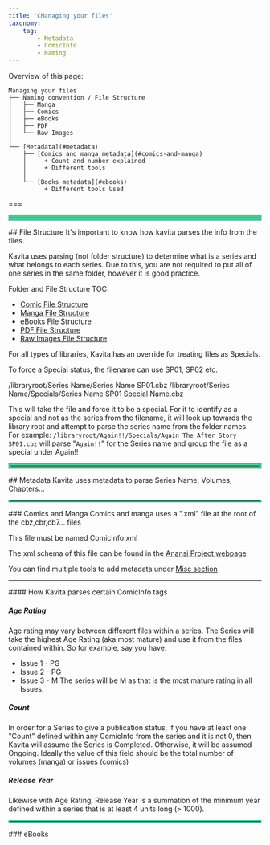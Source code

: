 ```yaml
---
title: 'CManaging your files'
taxonomy:
    tag:
        - Metadata
        - ComicInfo
        - Naming
---
```


Overview of this page:<br/>
```
Managing your files
├── Naming convention / File Structure
│   ├── Manga
│   ├── Comics
│   ├── eBooks
│   ├── PDF
│   └── Raw Images
│
└── [Metadata](#metadata)
    ├── [Comics and manga metadata](#comics-and-manga)
    │     + Count and number explained
    │     + Different tools
    │
    └── [Books metadata](#ebooks)
          + Different tools Used
```
===

<hr style="border:5px solid #4ac694"> </hr>
## File Structure
It's important to know how kavita parses the info from the files.

Kavita uses parsing (not folder structure) to determine what is a series and what belongs to each series. Due to this, you are not required to put all of one series in the same folder, however it is good practice.

Folder and File Structure TOC:
* [Comic File Structure](https://wiki.kavitareader.com/en/guides-rework/managing-your-files/comics)
* [Manga File Structure](https://wiki.kavitareader.com/en/guides-rework/managing-your-files/manga)
* [eBooks File Structure](https://wiki.kavitareader.com/en/guides-rework/managing-your-files/ebooks)
* [PDF File Structure](https://wiki.kavitareader.com/en/guides-rework/managing-your-files/managing-your-files/pdf)
* [Raw Images File Structure](https://wiki.kavitareader.com/en/guides-rework/managing-your-files/managing-your-files/raw-images)

For all types of libraries, Kavita has an override for treating files as Specials. 

To force a Special status, the filename can use SP01, SP02 etc.

   /libraryroot/Series Name/Series Name SP01.cbz
    /libraryroot/Series Name/Specials/Series Name SP01 Special Name.cbz

This will take the file and force it to be a special. For it to identify as a special and not as the series from the filename, it will look up towards the library root and attempt to parse the series name from the folder names.<br/>
For example: `/libraryroot/Again!!/Specials/Again The After Story SP01.cbz`
will parse "`Again!!`" for the Series name and group the file as a special under Again!!

<hr style="border:5px solid #4ac694"> </hr>
## Metadata
Kavita uses metadata to parse Series Name, Volumes, Chapters...
<hr style="border:2px solid #4ac694"> </hr>
### Comics and Manga
Comics and manga uses a ".xml" file at the root of the cbz,cbr,cb7... files

This file must be named ComicInfo.xml

The xml schema of this file can be found in the [Anansi Project webpage](https://anansi-project.github.io/docs/introduction)

You can find multiple tools to add metadata under [Misc section](https://wiki.kavitareader.com/en/admin/pages/guides-rework/misc)
<hr style="border:1px solid ##465176"> </hr>
#### How Kavita parses certain ComicInfo tags

##### Age Rating

Age rating may vary between different files within a series. The Series will take the highest Age Rating (aka most mature) and use it from the files contained within. So for example, say you have:
* Issue 1 - PG
* Issue 2 - PG
* Issue 3 - M
The series will be M as that is the most mature rating in all Issues.

##### Count

In order for a Series to give a publication status, if you have at least one "Count" defined within any ComicInfo from the series and it is not 0, then Kavita will assume the Series is Completed. Otherwise, it will be assumed Ongoing.
Ideally the value of this field should be the total number of volumes (manga) or issues (comics)

##### Release Year

Likewise with Age Rating, Release Year is a summation of the minimum year defined within a series that is at least 4 units long (> 1000).
<hr style="border:2px solid #4ac694"> </hr>
### eBooks


